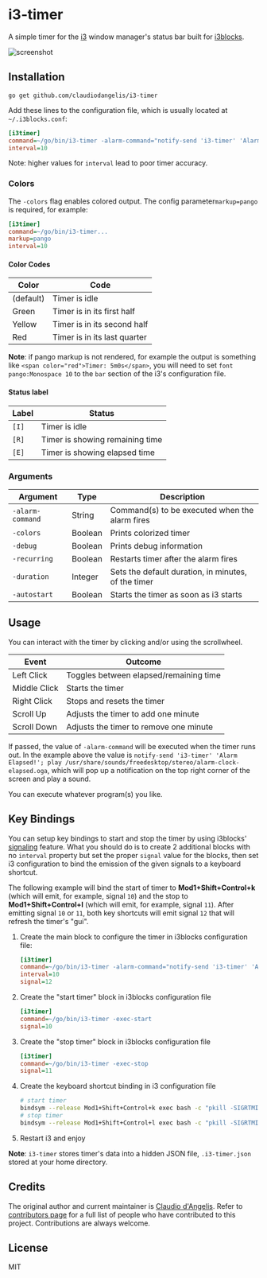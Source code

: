 # i3-timer

A simple timer for the [i3](https://i3wm.org/) window manager's status bar built for [i3blocks](https://github.com/vivien/i3blocks).

![screenshot](screenshot.png)

## Installation

```shell
go get github.com/claudiodangelis/i3-timer
```


Add these lines to the configuration file, which is usually located at `~/.i3blocks.conf`:

```ini
[i3timer]
command=~/go/bin/i3-timer -alarm-command="notify-send 'i3-timer' 'Alarm Elapsed!'; play /usr/share/sounds/freedesktop/stereo/alarm-clock-elapsed.oga"
interval=10
```

Note: higher values for `interval` lead to poor timer accuracy.

### Colors

The `-colors` flag enables colored output. The config parameter`markup=pango` is required, for example:

```ini
[i3timer]
command=~/go/bin/i3-timer...
markup=pango
interval=10
```

#### Color Codes

| Color | Code |
| ----- | ---- |
| (default) | Timer is idle  |
| Green | Timer is in its first half |
| Yellow | Timer is in its second half |
| Red | Timer is in its last quarter |


**Note**: if pango markup is not rendered, for example the output is something like `<span color="red">Timer: 5m0s</span>`, you will need to set `font pango:Monospace 10` to the `bar` section of the i3's configuration file.

#### Status label

| Label | Status |
| ----- | ------ |
| `[I]` | Timer is idle |
| `[R]` | Timer is showing remaining time |
| `[E]` | Timer is showing elapsed time |

### Arguments

| Argument | Type | Description |
| -------- | ---- | ----------- |
| `-alarm-command` | String | Command(s) to be executed when the  alarm fires |
| `-colors` | Boolean | Prints colorized timer |
| `-debug` | Boolean | Prints debug information |
| `-recurring` | Boolean | Restarts timer after the alarm fires |
| `-duration` | Integer | Sets the default duration, in minutes, of the timer |
| `-autostart` | Boolean | Starts the timer as soon as i3 starts |

## Usage



You can interact with the timer by clicking and/or using the scrollwheel.

| Event | Outcome |
| ----- | ------- |
| Left Click | Toggles between elapsed/remaining time |
| Middle Click | Starts the timer |
| Right Click | Stops and resets the timer |
| Scroll Up | Adjusts the timer to add one minute |
| Scroll Down | Adjusts the timer to remove one minute |



If passed, the value of `-alarm-command` will be executed when the timer runs out. In the example above the value is `notify-send 'i3-timer' 'Alarm Elapsed!'; play /usr/share/sounds/freedesktop/stereo/alarm-clock-elapsed.oga`, which will pop up a notification on the top right corner of the screen and play a sound.

You can execute whatever program(s) you like.

## Key Bindings

You can setup key bindings to start and stop the timer by using i3blocks' [signaling](https://github.com/vivien/i3blocks#signal) feature. What you should do is to create 2 additional blocks with no `interval` property but set the proper `signal` value for the blocks, then set i3 configuration to bind the emission of the given signals to a keyboard shortcut.

The following example will bind the start of timer to **Mod1+Shift+Control+k** (which will emit, for example, signal `10`) and the stop to **Mod1+Shift+Control+l** (which will emit, for example, signal `11`). After emitting signal `10` or `11`, both key shortcuts will emit signal `12` that will refresh the timer's "gui".


1. Create the main block to configure the timer in i3blocks configuration file:

    ```ini
    [i3timer]
    command=~/go/bin/i3-timer -alarm-command="notify-send 'i3-timer' 'Alarm Elapsed!'; play /usr/share/sounds/freedesktop/stereo/alarm-clock-elapsed.oga"
    interval=10
    signal=12
    ```

2. Create the "start timer" block  in i3blocks configuration file

    ```ini
    [i3timer]
    command=~/go/bin/i3-timer -exec-start
    signal=10
    ```

3. Create the "stop timer" block  in i3blocks configuration file

    ```ini
    [i3timer]
    command=~/go/bin/i3-timer -exec-stop
    signal=11
    ```

4. Create the keyboard shortcut binding in i3 configuration file
    ```sh
    # start timer
    bindsym --release Mod1+Shift+Control+k exec bash -c "pkill -SIGRTMIN+10 i3blocks && pkill -SIGRTMIN+12 i3blocks"
    # stop timer
    bindsym --release Mod1+Shift+Control+l exec bash -c "pkill -SIGRTMIN+11 i3blocks && pkill -SIGRTMIN+12 i3blocks"
    ```

5. Restart i3 and enjoy

**Note**: `i3-timer` stores timer's data into a hidden JSON file, `.i3-timer.json` stored at your home directory.


## Credits

The original author and current maintainer is [Claudio d'Angelis](https://github.com/claudiodangelis). Refer to [contributors page](https://github.com/claudiodangelis/i3-timer/graphs/contributors) for a full list of people who have contributed to this project. Contributions are always welcome.


## License 

MIT
